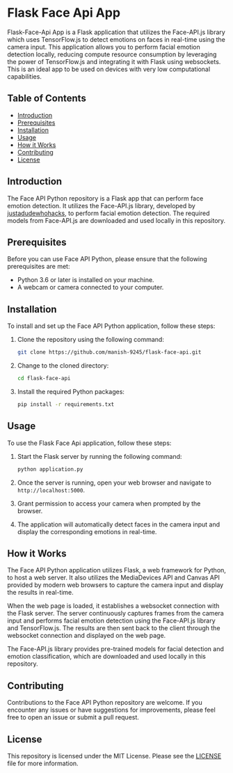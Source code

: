 # Flask Face Api App

Flask-Face-Api App is a Flask application that utilizes the Face-API.js library which uses TensorFlow.js to detect emotions on faces in real-time using the camera input. This application allows you to perform facial emotion detection locally, reducing compute resource consumption by leveraging the power of TensorFlow.js and integrating it with Flask using websockets. This is an ideal app to be used on devices with very low computational capabilities.

## Table of Contents
- [Introduction](#introduction)
- [Prerequisites](#prerequisites)
- [Installation](#installation)
- [Usage](#usage)
- [How it Works](#how-it-works)
- [Contributing](#contributing)
- [License](#license)

## Introduction
The Face API Python repository is a Flask app that can perform face emotion detection. It utilizes the Face-API.js library, developed by [justadudewhohacks](https://github.com/justadudewhohacks), to perform facial emotion detection. The required models from Face-API.js are downloaded and used locally in this repository.

## Prerequisites
Before you can use Face API Python, please ensure that the following prerequisites are met:
- Python 3.6 or later is installed on your machine.
- A webcam or camera connected to your computer.

## Installation
To install and set up the Face API Python application, follow these steps:

1. Clone the repository using the following command:
    ```bash
    git clone https://github.com/manish-9245/flask-face-api.git
    ```

2. Change to the cloned directory:
    ```bash
    cd flask-face-api
    ```

3. Install the required Python packages:
    ```bash
    pip install -r requirements.txt
    ```

## Usage
To use the Flask Face Api application, follow these steps:

1. Start the Flask server by running the following command:
    ```bash
    python application.py
    ```

2. Once the server is running, open your web browser and navigate to `http://localhost:5000`.

3. Grant permission to access your camera when prompted by the browser.

4. The application will automatically detect faces in the camera input and display the corresponding emotions in real-time.

## How it Works
The Face API Python application utilizes Flask, a web framework for Python, to host a web server. It also utilizes the MediaDevices API and Canvas API provided by modern web browsers to capture the camera input and display the results in real-time.

When the web page is loaded, it establishes a websocket connection with the Flask server. The server continuously captures frames from the camera input and performs facial emotion detection using the Face-API.js library and TensorFlow.js. The results are then sent back to the client through the websocket connection and displayed on the web page.

The Face-API.js library provides pre-trained models for facial detection and emotion classification, which are downloaded and used locally in this repository.

## Contributing
Contributions to the Face API Python repository are welcome. If you encounter any issues or have suggestions for improvements, please feel free to open an issue or submit a pull request.

## License
This repository is licensed under the MIT License. Please see the [LICENSE](LICENSE) file for more information.